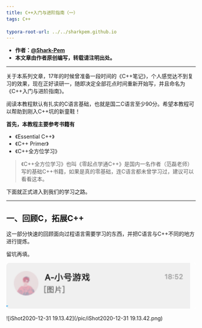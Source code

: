 ```yaml
---
title: C++入门与进阶指南（一）
tags: C++

typora-root-url: ../../sharkpem.github.io
---
```


* **作者：[@Shark-Pem](https://sharkpem.cn/)**
* **本文章由作者原创编写，转载请注明出处。**

---

关于本系列文章，17年的时候曾准备一段时间的《C++笔记》，个人感觉达不到复习的效果，现在正好读研一，随即决定全部花点时间重新开始写，并且命名为《C++入门与进阶指南》。

阅读本教程默认有扎实的C语言基础，也就是国二C语言至少90分。希望本教程可以帮助到刚入C++坑的新童鞋！

**首先，本教程主要参考书籍有**

* 《Essential C++》
* 《C++ Primer》
* 《C++全方位学习》

>《C++全方位学习》也叫《零起点学通C++》是国内一名作者（范磊老师）写的基础C++书籍，如果是真的零基础，连C语言都未曾学习过，建议可以看看这本。

下面就正式进入到我们的学习之路。

---

## 一、回顾C，拓展C++

这一部分快速的回顾面向过程语言需要学习的东西，并把C语言与C++不同的地方进行提炼。

留坑再填。

![image-20201231211109429](/_pic/image-20201231211109429.png)

![iShot2020-12-31 19.13.42](/pic/iShot2020-12-31 19.13.42.png)
